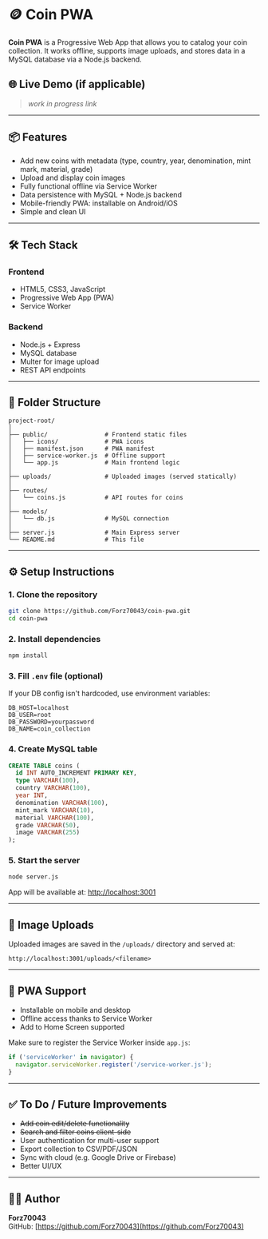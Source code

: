 # 🪙 Coin PWA

**Coin PWA** is a Progressive Web App that allows you to catalog your coin collection. It works offline, supports image uploads, and stores data in a MySQL database via a Node.js backend.

## 🌐 Live Demo (if applicable)
> _work in progress link_

---

## 📦 Features

- Add new coins with metadata (type, country, year, denomination, mint mark, material, grade)
- Upload and display coin images
- Fully functional offline via Service Worker
- Data persistence with MySQL + Node.js backend
- Mobile-friendly PWA: installable on Android/iOS
- Simple and clean UI

---

## 🛠 Tech Stack

### Frontend
- HTML5, CSS3, JavaScript
- Progressive Web App (PWA)
- Service Worker

### Backend
- Node.js + Express
- MySQL database
- Multer for image upload
- REST API endpoints

---

## 📁 Folder Structure

```
project-root/
│
├── public/                # Frontend static files
│   ├── icons/             # PWA icons
│   ├── manifest.json      # PWA manifest
│   ├── service-worker.js  # Offline support
│   └── app.js             # Main frontend logic
│
├── uploads/               # Uploaded images (served statically)
│
├── routes/
│   └── coins.js           # API routes for coins
│
├── models/
│   └── db.js              # MySQL connection
│
├── server.js              # Main Express server
└── README.md              # This file
```

---

## ⚙️ Setup Instructions

### 1. Clone the repository

```bash
git clone https://github.com/Forz70043/coin-pwa.git
cd coin-pwa
```

### 2. Install dependencies

```bash
npm install
```

### 3. Fill `.env` file (optional)

If your DB config isn't hardcoded, use environment variables:

```env
DB_HOST=localhost
DB_USER=root
DB_PASSWORD=yourpassword
DB_NAME=coin_collection
```

### 4. Create MySQL table

```sql
CREATE TABLE coins (
  id INT AUTO_INCREMENT PRIMARY KEY,
  type VARCHAR(100),
  country VARCHAR(100),
  year INT,
  denomination VARCHAR(100),
  mint_mark VARCHAR(10),
  material VARCHAR(100),
  grade VARCHAR(50),
  image VARCHAR(255)
);
```

### 5. Start the server

```bash
node server.js
```

App will be available at: [http://localhost:3001](http://localhost:3001)

---

## 📸 Image Uploads

Uploaded images are saved in the `/uploads/` directory and served at:

```
http://localhost:3001/uploads/<filename>
```

---

## 📱 PWA Support

- Installable on mobile and desktop
- Offline access thanks to Service Worker
- Add to Home Screen supported

Make sure to register the Service Worker inside `app.js`:

```js
if ('serviceWorker' in navigator) {
  navigator.serviceWorker.register('/service-worker.js');
}
```

---

## ✅ To Do / Future Improvements

- <del>Add coin edit/delete functionality</del>
- <del>Search and filter coins client-side</del>
- User authentication for multi-user support
- Export collection to CSV/PDF/JSON
- Sync with cloud (e.g. Google Drive or Firebase)
- Better UI/UX

---

## 🧑‍💻 Author

**Forz70043**  
GitHub: [https://github.com/Forz70043](https://github.com/Forz70043)

